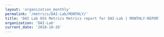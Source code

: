 ```yaml
---
layout: 'organization_monthly'
permalink: '/metrics/DAI-Lab/MONTHLY/'
title: 'DAI Lab OSS Metrics Metrics report for DAI-Lab | MONTHLY-REPORT-2018-10-26'
organization: 'DAI-Lab'
current_date: '2018-10-26'
---
```

